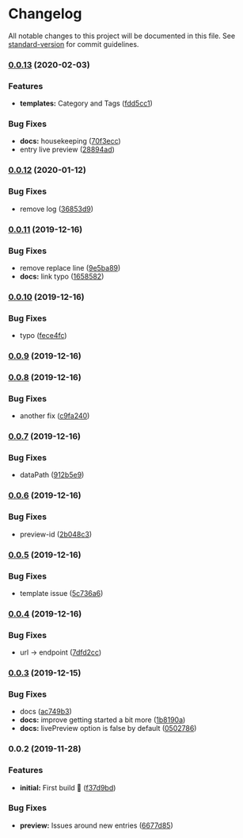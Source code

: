 # Changelog

All notable changes to this project will be documented in this file. See [standard-version](https://github.com/conventional-changelog/standard-version) for commit guidelines.

### [0.0.13](https://github.com/sanscheese/gridsome-source-craft-graphql/compare/v0.0.12...v0.0.13) (2020-02-03)


### Features

* **templates:** Category and Tags ([fdd5cc1](https://github.com/sanscheese/gridsome-source-craft-graphql/commit/fdd5cc1a325f16a2f1af80822c04523a3d934583))


### Bug Fixes

* **docs:** housekeeping ([70f3ecc](https://github.com/sanscheese/gridsome-source-craft-graphql/commit/70f3ecc1e6f8b7f2245a3057846d8d46ebba9b37))
* entry live preview ([28894ad](https://github.com/sanscheese/gridsome-source-craft-graphql/commit/28894add8806074cb832efa6dd69b24c8fb95383))

### [0.0.12](https://github.com/sanscheese/gridsome-source-craft-graphql/compare/v0.0.11...v0.0.12) (2020-01-12)


### Bug Fixes

* remove log ([36853d9](https://github.com/sanscheese/gridsome-source-craft-graphql/commit/36853d9eec949216ff7cd272d2fa7eba37e955c9))

### [0.0.11](https://github.com/sanscheese/gridsome-source-craft-graphql/compare/v0.0.10...v0.0.11) (2019-12-16)


### Bug Fixes

* remove replace line ([9e5ba89](https://github.com/sanscheese/gridsome-source-craft-graphql/commit/9e5ba89d8cc7eec6b080489158f926c8a7080854))
* **docs:** link typo ([1658582](https://github.com/sanscheese/gridsome-source-craft-graphql/commit/16585826099501e33c04ef42dd0fd638cf3133e6))

### [0.0.10](https://github.com/sanscheese/gridsome-source-craft-graphql/compare/v0.0.9...v0.0.10) (2019-12-16)


### Bug Fixes

* typo ([fece4fc](https://github.com/sanscheese/gridsome-source-craft-graphql/commit/fece4fc4bdc0ed668644d38a6bc6ca9696182928))

### [0.0.9](https://github.com/sanscheese/gridsome-source-craft-graphql/compare/v0.0.8...v0.0.9) (2019-12-16)

### [0.0.8](https://github.com/sanscheese/gridsome-source-craft-graphql/compare/v0.0.7...v0.0.8) (2019-12-16)


### Bug Fixes

* another fix ([c9fa240](https://github.com/sanscheese/gridsome-source-craft-graphql/commit/c9fa240ccc0cf73fb2d219e756128b1649f78cf2))

### [0.0.7](https://github.com/sanscheese/gridsome-source-craft-graphql/compare/v0.0.6...v0.0.7) (2019-12-16)


### Bug Fixes

* dataPath ([912b5e9](https://github.com/sanscheese/gridsome-source-craft-graphql/commit/912b5e95a01528e5014ef5ce82a1354fdad88a46))

### [0.0.6](https://github.com/sanscheese/gridsome-source-craft-graphql/compare/v0.0.5...v0.0.6) (2019-12-16)


### Bug Fixes

* preview-id ([2b048c3](https://github.com/sanscheese/gridsome-source-craft-graphql/commit/2b048c30e600c89f5fdf66139715631a27ea7515))

### [0.0.5](https://github.com/sanscheese/gridsome-source-craft-graphql/compare/v0.0.4...v0.0.5) (2019-12-16)


### Bug Fixes

* template issue ([5c736a6](https://github.com/sanscheese/gridsome-source-craft-graphql/commit/5c736a6167823a5f0b9b2d48e58207dc7ffe88c4))

### [0.0.4](https://github.com/sanscheese/gridsome-source-craft-graphql/compare/v0.0.3...v0.0.4) (2019-12-16)


### Bug Fixes

* url -> endpoint ([7dfd2cc](https://github.com/sanscheese/gridsome-source-craft-graphql/commit/7dfd2cc6213d2cdeecb4f171e6a7fdfa8473622a))

### [0.0.3](https://github.com/sanscheese/gridsome-source-craft-graphql/compare/v0.0.2...v0.0.3) (2019-12-15)


### Bug Fixes

* docs ([ac749b3](https://github.com/sanscheese/gridsome-source-craft-graphql/commit/ac749b3129e0d18521910524080814bb37fd4f74))
* **docs:** improve getting started a bit more ([1b8190a](https://github.com/sanscheese/gridsome-source-craft-graphql/commit/1b8190acc06080e8907784eca8b7f13c15a0b4a0))
* **docs:** livePreview option is false by default ([0502786](https://github.com/sanscheese/gridsome-source-craft-graphql/commit/050278681f9c8231de8c71781968ae9a4ef867de))

### 0.0.2 (2019-11-28)


### Features

* **initial:** First build 🎉 ([f37d9bd](https://github.com/sanscheese/gridsome-source-craft-graphql/commit/f37d9bd7651f8605a5e0fd3bb86d180ca2f98006))


### Bug Fixes

* **preview:** Issues around new entries ([6677d85](https://github.com/sanscheese/gridsome-source-craft-graphql/commit/6677d85ee8e1b57c402a19b5c33963922be9c45a))
